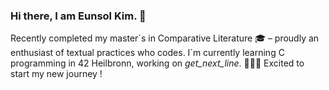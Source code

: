 ### Hi there, I am Eunsol Kim. 👋

Recently completed my master´s in Comparative Literature 🎓 – proudly an enthusiast of textual practices who codes.
I´m currently learning C programming in 42 Heilbronn, working on *get_next_line*. 👩🏻‍💻 Excited to start my new journey !
<!--
**euns-kim/euns-kim** is a ✨ _special_ ✨ repository because its `README.md` (this file) appears on your GitHub profile.

Here are some ideas to get you started:

- 🔭 I’m currently working on ...
- 🌱 I’m currently learning ...
- 👯 I’m looking to collaborate on ...
- 🤔 I’m looking for help with ...
- 💬 Ask me about ...
- 📫 How to reach me: ...
- 😄 Pronouns: ...
- ⚡ Fun fact: ...
-->
